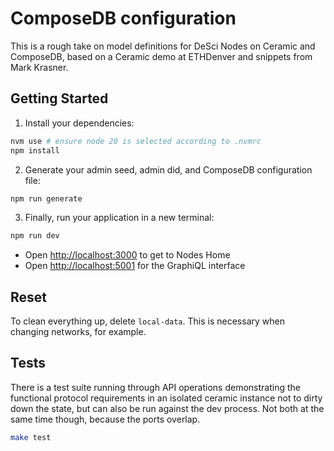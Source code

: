 # ComposeDB configuration
This is a rough take on model definitions for DeSci Nodes on Ceramic and ComposeDB,
based on a Ceramic demo at ETHDenver and snippets from Mark Krasner.

## Getting Started
1. Install your dependencies:

```bash
nvm use # ensure node 20 is selected according to .nvmrc
npm install
```

2. Generate your admin seed, admin did, and ComposeDB configuration file:

```bash
npm run generate
```

3. Finally, run your application in a new terminal:

```bash
npm run dev
```
- Open [http://localhost:3000](http://localhost:3000) to get to Nodes Home
- Open [http://localhost:5001](http://localhost:5001) for the GraphiQL interface

## Reset
To clean everything up, delete `local-data`. This is necessary when changing networks, for example.

## Tests
There is a test suite running through API operations demonstrating the functional protocol
requirements in an isolated ceramic instance not to dirty down the state, but can also be
run against the dev process. Not both at the same time though, because the ports overlap.

```bash
make test
```
